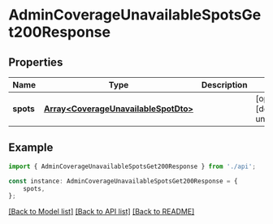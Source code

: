# AdminCoverageUnavailableSpotsGet200Response


## Properties

Name | Type | Description | Notes
------------ | ------------- | ------------- | -------------
**spots** | [**Array&lt;CoverageUnavailableSpotDto&gt;**](CoverageUnavailableSpotDto.md) |  | [optional] [default to undefined]

## Example

```typescript
import { AdminCoverageUnavailableSpotsGet200Response } from './api';

const instance: AdminCoverageUnavailableSpotsGet200Response = {
    spots,
};
```

[[Back to Model list]](../README.md#documentation-for-models) [[Back to API list]](../README.md#documentation-for-api-endpoints) [[Back to README]](../README.md)
